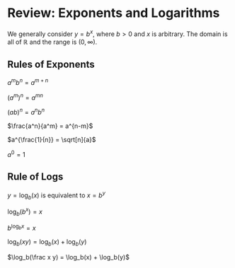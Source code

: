 # Review: Exponents and Logarithms

We generally consider $y=b^x$, where $b > 0$ and $x$ is arbitrary.
The domain is all of $\mathbb R$ and the range is $(0,\infty)$.

## Rules of Exponents

$a^m b^n = a^{m+n}$

$(a^m)^n = a^{mn}$

$(a b)^n = a^n b^n$

$\frac{a^n}{a^m} = a^{n-m}$

$a^{\frac{1}{n}} = \sqrt[n]{a}$

$a^0 = 1$

## Rule of Logs

$y = \log_b(x)$ is equivalent to $x = b^y$

$\log_b(b^x) = x$

$b^{\log_b x} = x$

$\log_b(x y) = \log_b(x) + \log_b(y)$

$\log_b(\frac x y) = \log_b(x) + \log_b(y)$